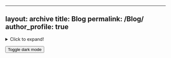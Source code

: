 
---
layout: archive
title:  Blog
permalink: /Blog/
author_profile: true
---


<details>
  <summary>Click to expand!</summary>
  
  under construction
</details>

<button onclick="myFunction()">Toggle dark mode</button>



